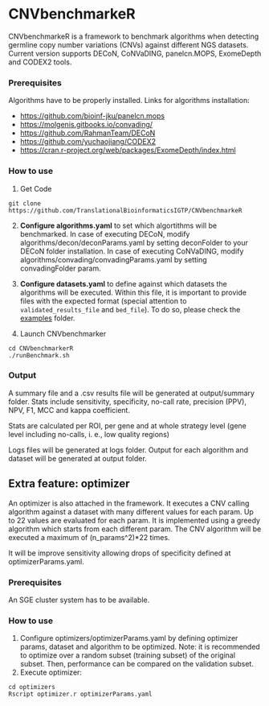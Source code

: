# CNVbenchmarkeR #

CNVbenchmarkeR is a framework to benchmark algorithms when detecting germline copy number variations (CNVs) against different NGS datasets. Current version supports DECoN, CoNVaDING, panelcn.MOPS, ExomeDepth and CODEX2 tools.


### Prerequisites ###

Algorithms have to be properly installed. Links for algorithms installation:

- https://github.com/bioinf-jku/panelcn.mops
- https://molgenis.gitbooks.io/convading/
- https://github.com/RahmanTeam/DECoN
- https://github.com/yuchaojiang/CODEX2
- https://cran.r-project.org/web/packages/ExomeDepth/index.html


### How to use
1. Get Code
```
git clone https://github.com/TranslationalBioinformaticsIGTP/CNVbenchmarkeR 
```

2. **Configure algorithms.yaml** to set which algortithms will be benchmarked. In case of executing DECoN, modify algorithms/decon/deconParams.yaml by setting deconFolder to your DECoN folder installation. In case of executing CoNVaDING, modify algorithms/convading/convadingParams.yaml by setting convadingFolder param.

3. **Configure datasets.yaml** to define against which datasets the algorithms will be executed. Within this file, it is important to provide files with the expected format (special attention to `validated_results_file` and `bed_file`). To do so, please check the [examples](https://github.com/TranslationalBioinformaticsIGTP/CNVbenchmarkeR/tree/master/examples) folder.


4. Launch CNVbenchmarker
```
cd CNVbenchmarkerR
./runBenchmark.sh
```


### Output ###

A summary file and a .csv results file will be generated at output/summary folder. Stats include sensitivity, specificity, no-call rate, precision (PPV), NPV, F1, MCC and kappa coefficient.

Stats are calculated per ROI, per gene and at whole strategy level (gene level including no-calls, i. e., low quality regions)

Logs files will be generated at logs folder. Output for each algorithm and dataset will be generated at output folder.



## Extra feature: optimizer ##

An optimizer is also attached in the framework. It executes a CNV calling algorithm against a dataset with many different values for each param.
Up to 22 values are evaluated for each param. It is implemented using a greedy algorithm which starts from each different param. The CNV algorithm will be executed a maximum of (n_params^2)\*22 times. 

It will be improve sensitivity allowing drops of specificity defined at optimizerParams.yaml.


### Prerequisites ###

An SGE cluster system has to be available.

### How to use

1. Configure optimizers/optimizerParams.yaml by defining optimizer params, dataset and algorithm to be optimized. Note: it is recommended to optimize over a random subset (training subset) of the original subset. Then, performance can be compared on the validation subset.
2. Execute optimizer:
```
cd optimizers
Rscript optimizer.r optimizerParams.yaml
```
